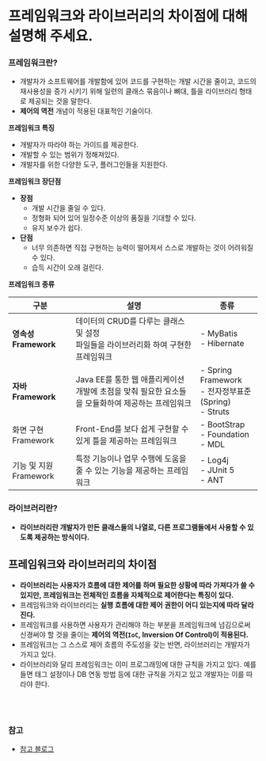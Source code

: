 # 프레임워크와 라이브러리의 차이점에 대해 설명해 주세요.

### 프레임워크란?

- 개발자가 소프트웨어를 개발함에 있어 코드를 구현하는 개발 시간을 줄이고, 코드의 재사용성을 증가 시키기 위해 일련의 클래스 묶음이나 뼈대, 틀을 라이브러리 형태로
제공되는 것을 말한다.
- **제어의 역전** 개념이 적용된 대표적인 기술이다.

**프레임워크 특징**
- 개발자가 따라야 하는 가이드를 제공한다.
- 개발할 수 있는 범위가 정해져있다.
- 개발자를 위한 다양한 도구, 플러그인들을 지원한다.

**프레임워크 장단점**
- **장점**
  - 개발 시간을 줄일 수 있다.
  - 정형화 되어 있어 일정수준 이상의 품질을 기대할 수 있다.
  - 유지 보수가 쉽다.
- **단점**
  - 너무 의존하면 직접 구현하는 능력이 떨어져서 스스로 개발하는 것이 어려워질 수 있다.
  - 습득 시간이 오래 걸린다.

**프레임워크 종류**

| 구분                | 설명                                                        | 종류                                                     |
|-------------------|-----------------------------------------------------------|--------------------------------------------------------|
| **영속성 Framework**     | 데이터의 CRUD를 다루는 클래스 및 설정<br>파일들을 라이브러리화 하여 구현한 프레임워크       | - MyBatis<br/> - Hibernate                             |
| **자바 Framework**      | Java EE를 통한 웹 애플리케이션 개발에 초점을 맞춰 필요한 요소들을 모듈화하여 제공하는 프레임워크 | - Spring Framework<br/> - 전자정부표준(Spring)<br/> - Struts |
| 화면 구현 Framework   | Front-End를 보다 쉽게 구현할 수 있게 틀을 제공하는 프레임워크                   | - BootStrap<br/> - Foundation<br/> - MDL               |      
| 기능 및 지원 Framework | 특정 기능이나 업무 수행에 도움을 줄 수 있는 기능을 제공하는 프레임워크                  | - Log4j<br/> - JUnit 5<br/> - ANT                      |

### 라이브러리란?
- **라이브러리란 개발자가 만든 클래스들의 나열로, 다른 프로그램들에서 사용할 수 있도록 제공하는 방식이다.**

## 프레임워크와 라이브러리의 차이점

- **라이브러리는 사용자가 흐름에 대한 제어를 하며 필요한 상황에 따라 가져다가 쓸 수 있지만, 프레임워크는 전체적인 흐름을
    자체적으로 제어한다는 특징이 있다.**
- 프레임워크와 라이브러리는 **실행 흐름에 대한 제어 권한이 어디 있는지에 따라 달라진다.**
- 프레임워크를 사용하면 사용자가 관리해야 하는 부분을 프레임워크에 넘김으로써 신경써야 할 것을 줄이는 **제어의 역전(`IoC`, Inversion Of Control)이 적용된다.**
- 프레임워크는 그 스스로 제어 흐름의 주도성을 갖는 반면, 라이브러리는 개발자가 가지고 있다.
- 라이브러리와 달리 프레임워크는 이미 프로그래밍에 대한 규칙을 가지고 있다. 예를 들면 태그 설정이나 DB 연동 방법 등에 대한 규칙을 가지고 있고 개발자는 이를 따라야 한다.


<br>

<br>

### 참고
- [참고 블로그](https://sharonprogress.tistory.com/169)


